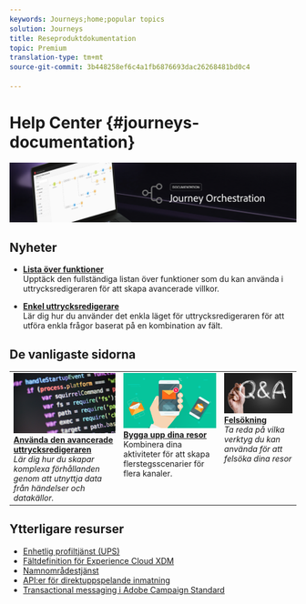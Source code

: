 ```yaml
---
keywords: Journeys;home;popular topics
solution: Journeys
title: Reseproduktdokumentation
topic: Premium
translation-type: tm+mt
source-git-commit: 3b448258ef6c4a1fb6876693dac26268481bd0c4

---
```



# Help Center {#journeys-documentation}

![](using/assets/bannerjourney.png)

## Nyheter

* **[Lista över funktioner](using/expression/functions.md)**<br/>Upptäck den fullständiga listan över funktioner som du kan använda i uttrycksredigeraren för att skapa avancerade villkor.

* **[Enkel uttrycksredigerare](using/building-journeys/about-orchestration-activities.md)**<br/>Lär dig hur du använder det enkla läget för uttrycksredigeraren för att utföra enkla frågor baserat på en kombination av fält.

## De vanligaste sidorna

<table>
<tr>
  <td valign="top">
    <a href="using/expression/expressionadvanced.md">
      <img alt="villkor" src="using/assets/do-not-localize/dev.png"/>
    </a>
    <div>
    <a href="using/expression/expressionadvanced.md"><strong>Använda den avancerade uttrycksredigeraren</strong></a>
    </div>
    <em>Lär dig hur du skapar komplexa förhållanden genom att utnyttja data från händelser och datakällor. </em>
    <br>
  </td>
  <td valign="top">
    <a href="using/building-journeys/journey.md">
      <img alt="bygga" src="using/assets/do-not-localize/design.png"/>
    </a>
    <div>
    <a href="using/building-journeys/journey.md"><strong>Bygga upp dina resor</strong></a>
    </div>
    <em></em>Kombinera dina aktiviteter för att skapa flerstegsscenarier för flera kanaler.
    <br>
  </td>
  <td valign="top">
        <a href="using/about/troubleshooting.md">
       <img alt="Utvecklare" src="using/assets/do-not-localize/FAQ.png" />
       </a>
    <div>
    <a href="using/about/troubleshooting.md"><strong>Felsökning</strong></a>
    </div>
     <em>Ta reda på vilka verktyg du kan använda för att felsöka dina resor</em><br>
  </td>
</tr>
</table>

## Ytterligare resurser

* [Enhetlig profiltjänst (UPS)](https://www.adobe.io/apis/cloudplatform/dataservices/profile-identity-segmentation/profile-identity-segmentation-services.html#!api-specification/markdown/narrative/technical_overview/unified_profile_architectural_overview/unified_profile_architectural_overview.md)
* [Fältdefinition för Experience Cloud XDM](https://www.adobe.io/apis/cloudplatform/dataservices/xdm.html)
* [Namnområdestjänst](https://www.adobe.io/apis/cloudplatform/dataservices/profile-identity-segmentation/profile-identity-segmentation-services.html#!api-specification/markdown/narrative/technical_overview/identity_namespace_overview/identity_namespace_overview.md)
* [API:er för direktuppspelande inmatning](https://www.adobe.io/apis/cloudplatform/dataservices/data-ingestion/data-ingestion-services.html#!api-specification/markdown/narrative/technical_overview/streaming_ingest/getting_started_with_platform_streaming_ingestion.md)
* [Transactional messaging i Adobe Campaign Standard](https://docs.adobe.com/content/help/en/campaign-standard/using/communication-channels/transactional-messaging/about-transactional-messaging.html)
